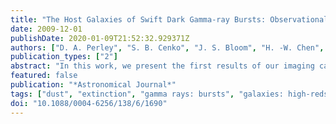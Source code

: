 ```yaml
---
title: "The Host Galaxies of Swift Dark Gamma-ray Bursts: Observational Constraints on Highly Obscured and Very High Redshift GRBs"
date: 2009-12-01
publishDate: 2020-01-09T21:52:32.929371Z
authors: ["D. A. Perley", "S. B. Cenko", "J. S. Bloom", "H. -W. Chen", "N. R. Butler", "D. Kocevski", "J. X. Prochaska", "M. Brodwin", "K. Glazebrook", "M. M. Kasliwal", "S. R. Kulkarni", "S. Lopez", "E. O. Ofek", "M. Pettini", "A. M. Soderberg", "D. Starr"]
publication_types: ["2"]
abstract: "In this work, we present the first results of our imaging campaign at Keck Observatory to identify the host galaxies of ``dark'' gamma-ray bursts (GRBs), events with no detected optical afterglow or with detected optical flux significantly fainter than expected from the observed X-ray afterglow. We find that out of a uniform sample of 29 Swift bursts rapidly observed by the Palomar 60 inch telescope through 2008 March (14 of which we classify as dark), all events have either a detected optical afterglow, a probable optical host-galaxy detection, or both. Our results constrain the fraction of Swift GRBs coming from very high redshift (z&gt;7), such as the recent GRB 090423, to between 0.2% and 7% at 80% confidence. In contrast, a significant fraction of the sample requires large extinction columns (host-frame A$_V$ gsim 1 mag, with several events showing A$_V$ &gt; 2-6 mag), identifying dust extinction as the dominant cause of the dark GRB phenomenon. We infer that a significant fraction of GRBs (and, by association, of high-mass star formation) occurs in highly obscured regions. However, the host galaxies of dark GRBs seem to have normal optical colors, suggesting that the source of obscuring dust is local to the vicinity of the GRB progenitor or highly unevenly distributed within the host galaxy."
featured: false
publication: "*Astronomical Journal*"
tags: ["dust", "extinction", "gamma rays: bursts", "galaxies: high-redshift", "galaxies: photometry", "Astrophysics - High Energy Astrophysical Phenomena", "Astrophysics - Cosmology and Extragalactic Astrophysics"]
doi: "10.1088/0004-6256/138/6/1690"
---
```


